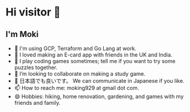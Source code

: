 # Hi visitor 👋
## I'm Moki

- 🔭 I'm using GCP, Terraform and Go Lang at work.
- 🍂 I loved making an E-card app with friends in the UK and India.
- 🌱 I play coding games sometimes; tell me if you want to try some puzzles together.
- 👯 I’m looking to collaborate on making a study game.
- 💬 日本語でも良いです。 We can communicate in Japanese if you like.
- 📫 How to reach me: moking929 at gmail dot com.
- 😄 Hobbies: hiking, home renovation, gardening, and games with my friends and family.
